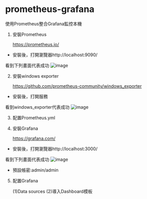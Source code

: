 # prometheus-grafana
使用Prometheus整合Grafana監控本機

1. 安裝Prometheus

    https://prometheus.io/

- 安裝後，打開瀏覽器http://localhost:9090/

看到下列畫面代表成功
![image](https://github.com/Josephine-M-Li/prometheus-grafana/assets/77156174/f5d4ae2f-d820-48f0-9b0d-6bcf8062ffe0)

2. 安裝windows exporter

    https://github.com/prometheus-community/windows_exporter

- 安裝後，打開服務

看到windows_exporter代表成功
![image](https://github.com/Josephine-M-Li/prometheus-grafana/assets/77156174/a8bb9311-45e9-4c37-b4f7-d22ddf6eea76)

3. 配置Prometheus.yml
4. 安裝Grafana

    https://grafana.com/
- 安裝後，打開瀏覽器http://localhost:3000/

看到下列畫面代表成功
![image](https://github.com/Josephine-M-Li/prometheus-grafana/assets/77156174/04fbe8d1-eba8-4149-ba32-9af5c02a83e7)

- 預設帳密:admin/admin
5. 配置Grafana

    (1)Data sources
    (2)導入Dashboard模板
